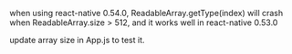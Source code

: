 
when using react-native 0.54.0, ReadableArray.getType(index) will crash when ReadableArray.size > 512, and it works well in react-native 0.53.0

update array size in App.js to test it.
